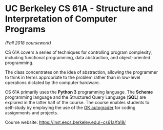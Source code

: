 # UC Berkeley CS 61A - Structure and Interpretation of Computer Programs 
*(Fall 2018 coursework)*

CS 61A covers a series of techniques for controlling program complexity, including functional programming, data abstraction, and object-oriented programming. 

The class concentrates on the idea of abstraction, allowing the programmer to think in terms appropriate to the problem rather than in low-level operations dictated by the computer hardware. 

CS 61A primarily uses the **Python 3** programming language. The **Scheme** programming language and the Structured Query Language (**SQL**) are explored in the latter half of the course. The course enables students to self-study by employing the use of the [OK autograder](https://okpy.org/) for coding assignments and projects.

Course website: https://inst.eecs.berkeley.edu/~cs61a/fa18/
